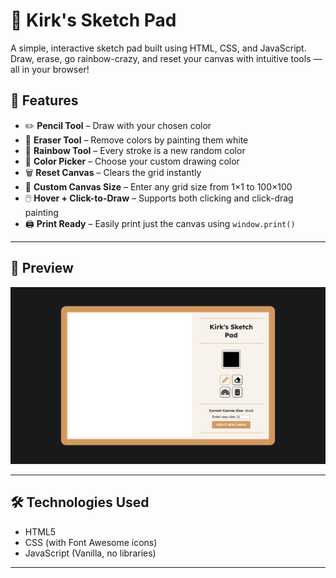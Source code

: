 # 🎨 Kirk's Sketch Pad

A simple, interactive sketch pad built using HTML, CSS, and JavaScript. Draw, erase, go rainbow-crazy, and reset your canvas with intuitive tools — all in your browser!

## 🚀 Features

- ✏️ **Pencil Tool** – Draw with your chosen color
- 🧽 **Eraser Tool** – Remove colors by painting them white
- 🌈 **Rainbow Tool** – Every stroke is a new random color
- 🎨 **Color Picker** – Choose your custom drawing color
- 🗑 **Reset Canvas** – Clears the grid instantly
- 🔢 **Custom Canvas Size** – Enter any grid size from 1×1 to 100×100
- 🖱️ **Hover + Click-to-Draw** – Supports both clicking and click-drag painting
- 🖨️ **Print Ready** – Easily print just the canvas using `window.print()`

---

## 📸 Preview

![Preview Screenshot](/assets/img/preview.jpg)

---

## 🛠️ Technologies Used

- HTML5
- CSS (with Font Awesome icons)
- JavaScript (Vanilla, no libraries)

---
